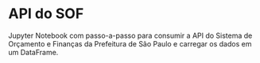 # API do SOF

Jupyter Notebook com passo-a-passo para consumir a API do Sistema de Orçamento e Finanças da Prefeitura de São Paulo e carregar os dados em um DataFrame.
